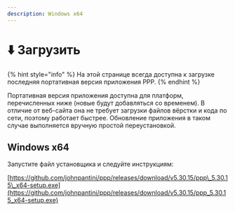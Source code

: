 ```yaml
---
description: Windows x64
---
```


# ⬇️ Загрузить

{% hint style="info" %}
На этой странице всегда доступна к загрузке последняя портативная версия приложения PPP.
{% endhint %}

Портативная версия приложения доступна для платформ, перечисленных ниже (новые будут добавляться со временем). В отличие от веб-сайта она не требует загрузки файлов вёрстки и кода по сети, поэтому работает быстрее. Обновление приложения в таком случае выполняется вручную простой переустановкой.

## Windows x64

Запустите файл установщика и следуйте инструкциям:

[https://github.com/johnpantini/ppp/releases/download/v5.30.15/ppp\_5.30.15\_x64-setup.exe](https://github.com/johnpantini/ppp/releases/download/v5.30.15/ppp_5.30.15_x64-setup.exe)




